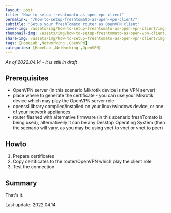 ```yaml
---
layout: post
title: "How to setup freshtomato as open vpn client"
permalink: "/how-to-setup-freshtomato-as-open-vpn-client/"
subtitle: "Setup your freshTomato router as OpenVPN client"
cover-img: /assets/img/how-to-setup-freshtomato-as-open-vpn-client/img-cover.jpg
thumbnail-img: /assets/img/how-to-setup-freshtomato-as-open-vpn-client/img-thumb.jpg
share-img: /assets/img/how-to-setup-freshtomato-as-open-vpn-client/img-cover.jpg
tags: [HomeLab ,Networking ,OpenVPN]
categories: [HomeLab ,Networking ,OpenVPN]
---
```

*As of 2022.04.14 - it is still in draft*

## Prerequisites
* OpenVPN server (in this scenario Mikrotik device is the VPN server)
* place where to generate the certificate - you can use your Mikrotik device which may play the OpenVPN server role
* openssl library compiled/installed on your linux/windows device, or one of your network appliances
* router flashed with alternative firmware (in this scenario freshTomato is being used), alternativelly it can be any Desktop Operating System (then the scenario will vary, as you may be using vnet to vnet or vnet to peer)

## Howto
1. Prepare certificates
2. Copy certificates to the router/OpenVPN which play the client role
3. Test the connection

## Summary
That's it.

Last update: 2022.04.14